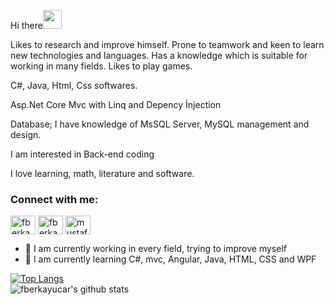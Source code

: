 Hi there<img src="https://raw.githubusercontent.com/iampavangandhi/iampavangandhi/master/gifs/Hi.gif" width="30px"> 

Likes to research and improve himself. Prone to teamwork and keen to learn new technologies and languages. Has a knowledge which is suitable for working in many fields. Likes to play games.

C#, Java, Html, Css softwares.

Asp.Net Core Mvc with Linq and Depency İnjection

Database; I have knowledge of MsSQL Server, MySQL management and design.

I am interested in Back-end coding

I love learning, math, literature and software. 

<h3 align="left">Connect with me:</h3>
<p align="left">
<a href="https://twitter.com/fberkayucarr" target="blank"><img align="center" src="https://raw.githubusercontent.com/rahuldkjain/github-profile-readme-generator/master/src/images/icons/Social/twitter.svg" alt="fberkayucarr" height="30" width="40" /></a>
<a href="https://linkedin.com/in/fberkayucar" target="blank"><img align="center" src="https://raw.githubusercontent.com/rahuldkjain/github-profile-readme-generator/master/src/images/icons/Social/linked-in-alt.svg" alt="fberkayucar" height="30" width="40" /></a>
<a href="https://instagram.com/fberkayucar" target="blank"><img align="center" src="https://raw.githubusercontent.com/rahuldkjain/github-profile-readme-generator/master/src/images/icons/Social/instagram.svg" alt="mustafakoca99" height="30" width="40" /></a>
</p>

- 🔭 I am currently working in every field, trying to improve myself
- 🌱 I am currently learning C#, mvc, Angular, Java, HTML, CSS and WPF

[![Top Langs](https://github-readme-stats.vercel.app/api/top-langs/?username=fberkayucar&layout=compact)](https://github.com/fberkayucar/github-readme-stats)
  <br>
![fberkayucar's github stats](https://github-readme-stats.vercel.app/api?username=fberkayucar&show_icons=true&theme=default)


